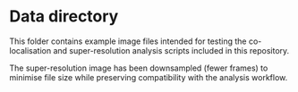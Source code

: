 # Data directory

This folder contains example image files intended for testing the co-localisation and super-resolution analysis scripts included in this repository.

The super-resolution image has been downsampled (fewer frames) to minimise file size while preserving compatibility with the analysis workflow. 